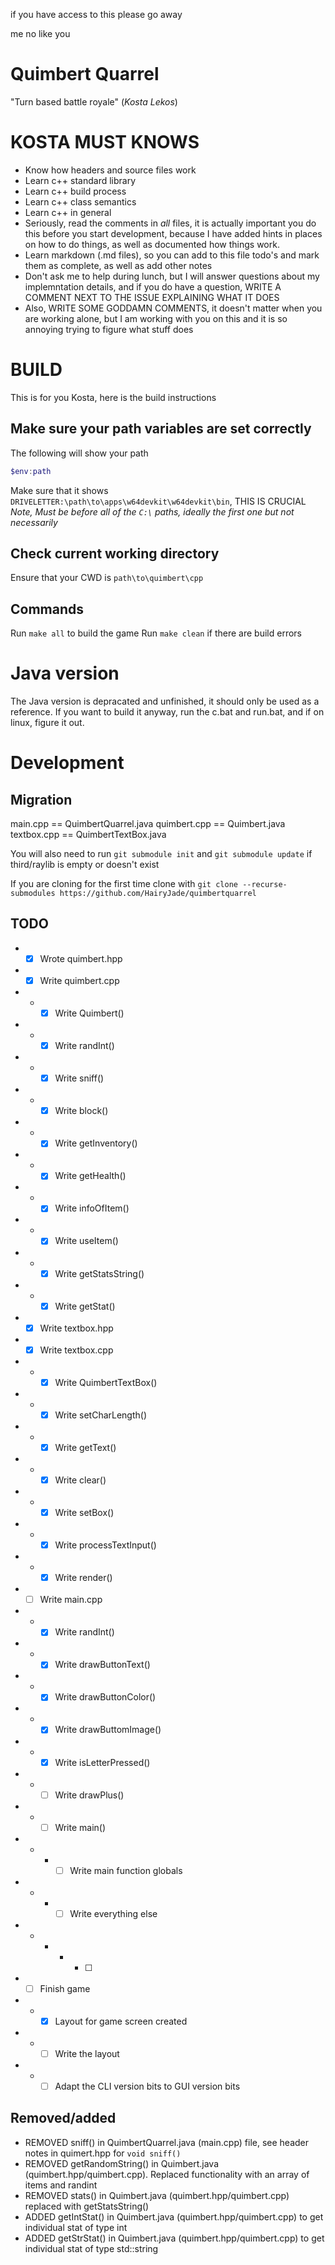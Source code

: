 if you have access to this please go away

me no like you

# Quimbert Quarrel
"Turn based battle royale" (*Kosta Lekos*)

# KOSTA MUST KNOWS

- Know how headers and source files work
- Learn c++ standard library
- Learn c++ build process
- Learn c++ class semantics
- Learn c++ in general
- Seriously, read the comments in *all* files, it is actually important you do this before you start development, because I have added hints in places on how to do things, as well as documented how things work.
- Learn markdown (.md files), so you can add to this file todo's and mark them as complete, as well as add other notes
- Don't ask me to help during lunch, but I will answer questions about my implemntation details, and if you do have a question, WRITE A COMMENT NEXT TO THE ISSUE EXPLAINING WHAT IT DOES
- Also, WRITE SOME GODDAMN COMMENTS, it doesn't matter when you are working alone, but I am working with you on this and it is so annoying trying to figure what stuff does



# BUILD
This is for you Kosta, here is the build instructions

## Make sure your path variables are set correctly
The following will show your path

``` powershell
$env:path
```

Make sure that it shows `DRIVELETTER:\path\to\apps\w64devkit\w64devkit\bin`, THIS IS CRUCIAL
*Note, Must be before all of the `C:\` paths, ideally the first one but not necessarily*

## Check current working directory

Ensure that your CWD is `path\to\quimbert\cpp`

## Commands

Run `make all` to build the game
Run `make clean` if there are build errors

# Java version
The Java version is depracated and unfinished, it should only be used as a reference. If you want to build it anyway, run the c.bat and run.bat, and if on linux, figure it out.

# Development

## Migration
main.cpp == QuimbertQuarrel.java
quimbert.cpp == Quimbert.java
textbox.cpp == QuimbertTextBox.java

You will also need to run `git submodule init` and `git submodule update` if third/raylib is empty or doesn't exist

If you are cloning for the first time clone with `git clone --recurse-submodules https://github.com/HairyJade/quimbertquarrel`

## TODO
- - [x] Wrote quimbert.hpp
- - [x] Write quimbert.cpp
- - - [x] Write Quimbert() 
- - - [x] Write randInt()
- - - [x] Write sniff()
- - - [x] Write block()
- - - [x] Write getInventory()
- - - [x] Write getHealth()
- - - [x] Write infoOfItem()
- - - [x] Write useItem()
- - - [x] Write getStatsString()
- - - [x] Write getStat()
- - [x] Write textbox.hpp
- - [x] Write textbox.cpp
- - - [x] Write QuimbertTextBox()
- - - [x] Write setCharLength()
- - - [x] Write getText()
- - - [x] Write clear()
- - - [x] Write setBox()
- - - [x] Write processTextInput()
- - - [x] Write render()
- - [ ] Write main.cpp
- - - [x] Write randInt()
- - - [x] Write drawButtonText()
- - - [x] Write drawButtonColor()
- - - [x] Write drawButtomImage()
- - - [x] Write isLetterPressed()
- - - [ ] Write drawPlus()
- - - [ ] Write main()
- - - - [ ] Write main function globals
- - - - [ ] Write everything else
- - - - - [ ] 
- - [ ] Finish game
- - - [x] Layout for game screen created
- - - [ ] Write the layout
- - - [ ] Adapt the CLI version bits to GUI version bits

## Removed/added
- REMOVED sniff() in QuimbertQuarrel.java (main.cpp) file, see header notes in quimert.hpp for `void sniff()`
- REMOVED getRandomString() in Quimbert.java (quimbert.hpp/quimbert.cpp). Replaced functionality with an array of items and randint
- REMOVED stats() in Quimbert.java (quimbert.hpp/quimbert.cpp) replaced with getStatsString()
- ADDED getIntStat() in Quimbert.java (quimbert.hpp/quimbert.cpp) to get individual stat of type int
- ADDED getStrStat() in Quimbert.java (quimbert.hpp/quimbert.cpp) to get individual stat of type std::string

